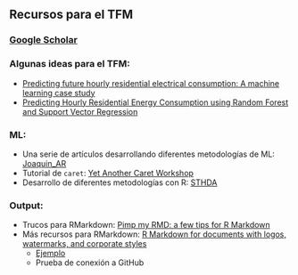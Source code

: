 ## Recursos para el TFM
### [Google Scholar](https://scholar.google.es)
### Algunas ideas para el TFM:  
* [Predicting future hourly residential electrical consumption: A machine learning
case study](http://web.eecs.utk.edu/~leparker/publications/Energy-Buildings-2012.pdf)
* [Predicting Hourly Residential
Energy Consumption using
Random Forest and Support
Vector Regression](https://kth.diva-portal.org/smash/get/diva2:932582/FULLTEXT01.pdf)

### ML:  
* Una serie de artículos desarrollando diferentes metodologías de ML: [Joaquin_AR](https://rpubs.com/Joaquin_AR)
* Tutorial de `caret`: [Yet Another Caret Workshop](https://www.gokhan.io/post/caret-workshop/)
* Desarrollo de diferentes metodologías con R: [STHDA](http://www.sthda.com/)

### Output:  
* Trucos para RMarkdown: [Pimp my RMD: a few tips for R Markdown](https://holtzy.github.io/Pimp-my-rmd/)
* Más recursos para RMarkdown: [R Markdown for documents with logos, watermarks, and corporate styles](http://ellisp.github.io/blog/2017/09/09/rmarkdown)
    + [Ejemplo](https://raw.githubusercontent.com/ellisp/rmarkdown-corporate-eg/master/report-1/report.Rmd)
    + Prueba de conexión a GitHub
